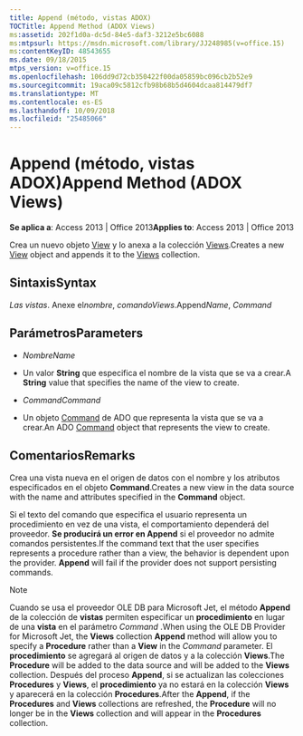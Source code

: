 ```yaml
---
title: Append (método, vistas ADOX)
TOCTitle: Append Method (ADOX Views)
ms:assetid: 202f1d0a-dc5d-84e5-daf3-3212e5bc6088
ms:mtpsurl: https://msdn.microsoft.com/library/JJ248985(v=office.15)
ms:contentKeyID: 48543655
ms.date: 09/18/2015
mtps_version: v=office.15
ms.openlocfilehash: 106dd9d72cb350422f00da05859bc096cb2b52e9
ms.sourcegitcommit: 19aca09c5812cfb98b68b5d4604dcaa814479df7
ms.translationtype: MT
ms.contentlocale: es-ES
ms.lasthandoff: 10/09/2018
ms.locfileid: "25485066"
---
```

# <a name="append-method-adox-views"></a><span data-ttu-id="2eccb-102">Append (método, vistas ADOX)</span><span class="sxs-lookup"><span data-stu-id="2eccb-102">Append Method (ADOX Views)</span></span>


<span data-ttu-id="2eccb-103">**Se aplica a**: Access 2013 | Office 2013</span><span class="sxs-lookup"><span data-stu-id="2eccb-103">**Applies to**: Access 2013 | Office 2013</span></span>


<span data-ttu-id="2eccb-104">Crea un nuevo objeto [View](view-object-adox.md) y lo anexa a la colección [Views](views-collection-adox.md).</span><span class="sxs-lookup"><span data-stu-id="2eccb-104">Creates a new [View](view-object-adox.md) object and appends it to the [Views](views-collection-adox.md) collection.</span></span>

## <a name="syntax"></a><span data-ttu-id="2eccb-105">Sintaxis</span><span class="sxs-lookup"><span data-stu-id="2eccb-105">Syntax</span></span>

<span data-ttu-id="2eccb-106">*Las vistas*. Anexe el*nombre*, *comando*</span><span class="sxs-lookup"><span data-stu-id="2eccb-106">*Views*.Append*Name*, *Command*</span></span>

## <a name="parameters"></a><span data-ttu-id="2eccb-107">Parámetros</span><span class="sxs-lookup"><span data-stu-id="2eccb-107">Parameters</span></span>

  - <span data-ttu-id="2eccb-108">*Nombre*</span><span class="sxs-lookup"><span data-stu-id="2eccb-108">*Name*</span></span>

  - <span data-ttu-id="2eccb-109">Un valor **String** que especifica el nombre de la vista que se va a crear.</span><span class="sxs-lookup"><span data-stu-id="2eccb-109">A **String** value that specifies the name of the view to create.</span></span>

  - <span data-ttu-id="2eccb-110">*Command*</span><span class="sxs-lookup"><span data-stu-id="2eccb-110">*Command*</span></span>

  - <span data-ttu-id="2eccb-111">Un objeto [Command](command-object-ado.md) de ADO que representa la vista que se va a crear.</span><span class="sxs-lookup"><span data-stu-id="2eccb-111">An ADO [Command](command-object-ado.md) object that represents the view to create.</span></span>

## <a name="remarks"></a><span data-ttu-id="2eccb-112">Comentarios</span><span class="sxs-lookup"><span data-stu-id="2eccb-112">Remarks</span></span>

<span data-ttu-id="2eccb-113">Crea una vista nueva en el origen de datos con el nombre y los atributos especificados en el objeto **Command**.</span><span class="sxs-lookup"><span data-stu-id="2eccb-113">Creates a new view in the data source with the name and attributes specified in the **Command** object.</span></span>

<span data-ttu-id="2eccb-p101">Si el texto del comando que especifica el usuario representa un procedimiento en vez de una vista, el comportamiento dependerá del proveedor. **Se producirá un error en Append** si el proveedor no admite comandos persistentes.</span><span class="sxs-lookup"><span data-stu-id="2eccb-p101">If the command text that the user specifies represents a procedure rather than a view, the behavior is dependent upon the provider. **Append** will fail if the provider does not support persisting commands.</span></span>


> [!NOTE]
> <P><span data-ttu-id="2eccb-116">Cuando se usa el proveedor OLE DB para Microsoft Jet, el método <STRONG>Append</STRONG> de la colección de <STRONG>vistas</STRONG> permiten especificar un <STRONG>procedimiento</STRONG> en lugar de una <STRONG>vista</STRONG> en el parámetro <EM>Command</EM> .</span><span class="sxs-lookup"><span data-stu-id="2eccb-116">When using the OLE DB Provider for Microsoft Jet, the <STRONG>Views</STRONG> collection <STRONG>Append</STRONG> method will allow you to specify a <STRONG>Procedure</STRONG> rather than a <STRONG>View</STRONG> in the <EM>Command</EM> parameter.</span></span> <span data-ttu-id="2eccb-117">El <STRONG>procedimiento</STRONG> se agregará al origen de datos y a la colección <STRONG>Views</STRONG>.</span><span class="sxs-lookup"><span data-stu-id="2eccb-117">The <STRONG>Procedure</STRONG> will be added to the data source and will be added to the <STRONG>Views</STRONG> collection.</span></span> <span data-ttu-id="2eccb-118">Después del proceso <STRONG>Append</STRONG>, si se actualizan las colecciones <STRONG>Procedures</STRONG> y <STRONG>Views</STRONG>, el <STRONG>procedimiento</STRONG> ya no estará en la colección <STRONG>Views</STRONG> y aparecerá en la colección <STRONG>Procedures</STRONG>.</span><span class="sxs-lookup"><span data-stu-id="2eccb-118">After the <STRONG>Append</STRONG>, if the <STRONG>Procedures</STRONG> and <STRONG>Views</STRONG> collections are refreshed, the <STRONG>Procedure</STRONG> will no longer be in the <STRONG>Views</STRONG> collection and will appear in the <STRONG>Procedures</STRONG> collection.</span></span></P>


